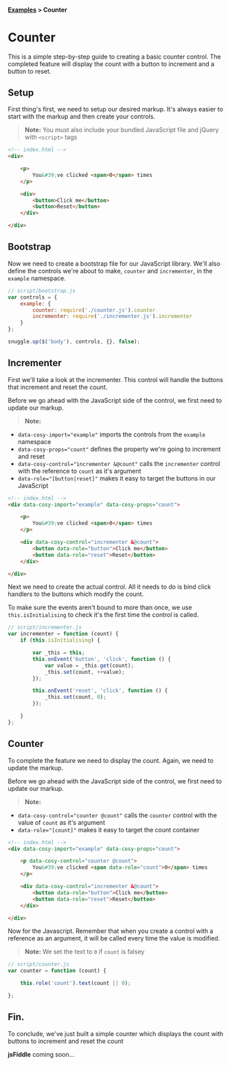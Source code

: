 #### [Examples][examples] > Counter ####



# Counter #

This is a simple step-by-step guide to creating a basic counter control.
The completed feature will display the count with a button to increment and a button to reset.



## Setup ##

First thing's first, we need to setup our desired markup.
It's always easier to start with the markup and then create your controls.

 > **Note:** You must also include your bundled JavaScript file and jQuery with `<script>` tags

```html
<!-- index.html -->
<div>

    <p>
        You&#39;ve clicked <span>0</span> times
    </p>

    <div>
        <button>Click me</button>
        <button>Reset</button>
    </div>

</div>
```



## Bootstrap ##

Now we need to create a bootstrap file for our JavaScript library.
We'll also define the controls we're about to make, `counter` and `incrementer`, in the `example` namespace.

```js
// script/bootstrap.js
var controls = {
    example: {
        counter: require('./counter.js').counter
        incrementer: require('./incrementer.js').incrementer
    }
};

snuggle.up($('body'), controls, {}, false);
```



## Incrementer ##

First we'll take a look at the incrementer. This control will handle the buttons that increment and reset the count.

Before we go ahead with the JavaScript side of the control, we first need to update our markup.
> **Note:**
 - `data-cosy-import="example"` imports the controls from the `example` namespace
 - `data-cosy-props="count"` defines the property we're going to increment and reset
 - `data-cosy-control="incrementer &@count"` calls the `incrementer` control with the reference to `count` as it's argument
 - `data-role="[button|reset]"` makes it easy to target the buttons in our JavaScript

```html
<!-- index.html -->
<div data-cosy-import="example" data-cosy-props="count">

    <p>
        You&#39;ve clicked <span>0</span> times
    </p>

    <div data-cosy-control="incrementer &@count">
        <button data-role="button">Click me</button>
        <button data-role="reset">Reset</button>
    </div>

</div>
```

Next we need to create the actual control.
All it needs to do is bind click handlers to the buttons which modify the count.

To make sure the events aren't bound to more than once, we use `this.isInitialising` to check it's the first time the control is called.

```js
// script/incrementer.js
var incrementer = function (count) {
    if (this.isInitialising) {

        var _this = this;
        this.onEvent('button', 'click', function () {
            var value = _this.get(count);
            _this.set(count, ++value);
        });

        this.onEvent('reset', 'click', function () {
            _this.set(count, 0);
        });

    }
};
```


## Counter ##

To complete the feature we need to display the count. Again, we need to update the markup.

Before we go ahead with the JavaScript side of the control, we first need to update our markup.
> **Note:**
 - `data-cosy-control="counter @count"` calls the `counter` control with the value of `count` as it's argument
 - `data-role="[count]"` makes it easy to target the count container

```html
<!-- index.html -->
<div data-cosy-import="example" data-cosy-props="count">

    <p data-cosy-control="counter @count">
        You&#39;ve clicked <span data-role="count">0</span> times
    </p>

    <div data-cosy-control="incrementer &@count">
        <button data-role="button">Click me</button>
        <button data-role="reset">Reset</button>
    </div>

</div>
```

Now for the Javascript.
Remember that when you create a control with a reference as an argument, it will be called every time the value is modified.

> **Note:** We set the text to `0` if `count` is falsey

```js
// script/counter.js
var counter = function (count) {

    this.role('count').text(count || 0);

};
```



## Fin. ##

To conclude, we've just built a simple counter which displays the count with buttons to increment and reset the count

**jsFiddle** coming soon...


<!-- Meta -->
[examples]: https://github.com/BraveNewTalent/cosy-js/tree/master/example
